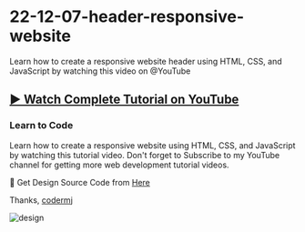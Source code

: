 # 22-12-07-header-responsive-website
Learn how to create a responsive website header using HTML, CSS, and JavaScript by watching this video on @YouTube
## [▶️ Watch Complete Tutorial on YouTube](https://youtu.be/6c0TCOwLbRg)
### Learn to Code

Learn how to create a responsive website using HTML, CSS, and JavaScript by watching this tutorial video. Don't forget to Subscribe to my YouTube channel for getting more web development tutorial videos.

🎁 Get Design Source Code from [Here](https://www.buymeacoffee.com/the.codermj/e/185740)

Thanks,
[codermj](https://www.youtube.com/@the.codermj/)

![design](https://github.com/mjshofy/22-12-07-header-responsive-website/assets/76812554/9b0fb7cd-c106-44b8-a204-78ccf5404415)
